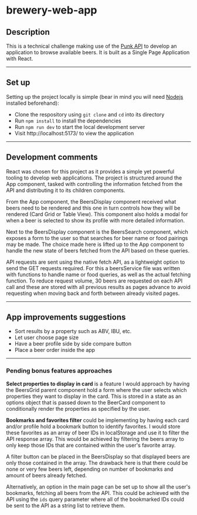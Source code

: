 # brewery-web-app

## Description
This is a technical challenge making use of the [Punk API](https://punkapi.com/) to develop an application to browse available beers. It is built as a Single Page Application with React.

---

## Set up
Setting up the project locally is simple (bear in mind you will need [Nodejs](https://nodejs.org/en) installed beforehand):
- Clone the respository using `git clone` and `cd` into its directory 
- Run `npm install` to install the dependencies
- Run `npm run dev` to start the local development server
- Visit http://localhost:5173/ to view the application

---

## Development comments
React was chosen for this project as it provides a simple yet powerful tooling to develop web applications.
The project is structured around the App component, tasked with controlling the information fetched from the API and distributing it to its children components.

From the App component, the BeersDisplay component received what beers need to be rendered and this one in turn controls how they will be rendered (Card Grid or Table View). This component also holds a modal for when a beer is selected to show its profile with more detailed information.

Next to the BeersDisplay component is the BeersSearch component, which exposes a form to the user so that searches for beer name or food pairings may be made. The choice made here is lifted up to the App component to handle the new state of beers fetched from the API based on these queries.

API requests are sent using the native fetch API, as a lightweight option to send the GET requests required. For this a beersService file was written with functions to handle name or food queries, as well as the actual fetching function.
To reduce request volume, 30 beers are requested on each API call and these are stored with all previous results as pages advance to avoid requesting when moving back and forth between already visited pages.

---

## App improvements suggestions
- Sort results by a property such as ABV, IBU, etc.
- Let user choose page size
- Have a beer profile side by side compare button
- Place a beer order inside the app

---

### Pending bonus features approaches
**Select properties to display in card** is a feature I would approach by having the BeersGrid parent component hold a form where the user selects which properties they want to display in the card. This is stored in a state as an options object that is passed down to the BeerCard component to conditionally render the properties as specified by the user.

**Bookmarks and favorites filter** could be implementing by having each card and/or profile hold a bookmark button to identify favorites. I would store these favorites as an array of beer IDs in localStorage and use it to filter the API response array. This would be achieved by filtering the beers array to only keep those IDs that are contained within the user's favorite array. 

A filter button can be placed in the BeersDisplay so that displayed beers are only those contained in the array. The drawback here is that there could be none or very few beers left, depending on number of bookmarks and amount of beers already fetched.

Alternatively, an option in the main page can be set up to show all the user's bookmarks, fetching all beers from the API. This could be achieved with the API using the `ids` query parameter where all of the bookmarked IDs could be sent to the API as a string list to retrieve them.